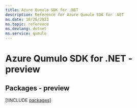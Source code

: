```yaml
---
title: Azure Qumulo SDK for .NET
description: Reference for Azure Qumulo SDK for .NET
ms.date: 10/26/2023
ms.topic: reference
ms.devlang: dotnet
ms.service: qumulo
---
```

# Azure Qumulo SDK for .NET - preview
## Packages - preview
[!INCLUDE [packages](qumulo-index.md)]
